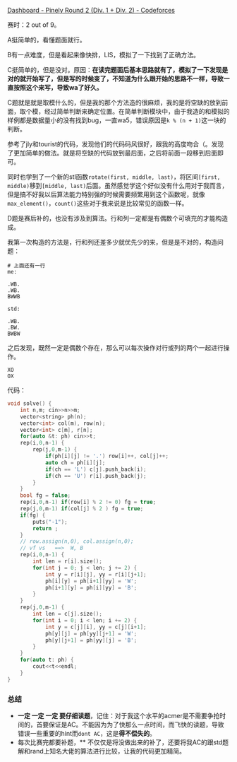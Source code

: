 [Dashboard - Pinely Round 2 (Div. 1 + Div. 2) - Codeforces](https://codeforces.com/contest/1863)

赛时：2 out of 9。

A挺简单的，看懂题面就行。

B有一点难度，但是看起来像快排，LIS，模拟了一下找到了正确方法。

C挺简单的，但是没对。原因：**在读完题面后基本思路就有了，模拟了一下发现是对的就开始写了，但是写的时候变了，不知道为什么跟开始的思路不一样，导致一直按照这个来写，导致wa了好久。**

C题就是就是取模什么的，但是我的那个方法造的很麻烦，我的是将空缺的放到前面，取个模，经过简单判断来确定位置。在简单判断模块中，由于我造的和模拟的样例都是数据量小的没有找到bug，一直wa5，错误原因是`k % (n + 1)`这一块的判断。

参考了jly和tourist的代码，发现他们的代码码风很好，跟我的高度吻合（。发现了更加简单的做法。就是将空缺的代码放到最后面，之后将前面一段移到后面即可。

同时也学到了一个新的stl函数`rotate(first, middle, last)`，将区间`[first, middle)`移到`[middle, last)`后面。虽然感觉学这个好似没有什么用对于我而言，但是搞不好我以后算法能力特别强的时候需要频繁用到这个函数呢，就像`max_element()`，`count()`这些对于我来说是比较常见的函数一样。



D题是赛后补的，也没有涉及到算法。行和列一定都是有偶数个可填充的才能构造成。

我第一次构造的方法是，行和列还差多少就优先少的来，但是是不对的，构造问题：

```
# 上面还有一行
me:

.WB.
.WB.
BWWB

std:

.WB.
.BW.
BWBW
```

之后发现，既然一定是偶数个存在，那么可以每次操作对行或列的两个一起进行操作。

```
XO
OX
```

代码：

```cpp
void solve() {
    int n,m; cin>>n>>m;
    vector<string> ph(n);
    vector<int> col(m), row(n);
    vector<int> c[m], r[n];
    for(auto &t: ph) cin>>t;
    rep(i,0,n-1) {
        rep(j,0,m-1) {
            if(ph[i][j] != '.') row[i]++, col[j]++;
            auto ch = ph[i][j];
            if(ch == 'L') c[j].push_back(i);
            if(ch == 'U') r[i].push_back(j);
        }
    }
    bool fg = false;
    rep(i,0,n-1) if(row[i] % 2 != 0) fg = true;
    rep(j,0,m-1) if(col[j] % 2 ) fg = true;
    if(fg) {
        puts("-1");
        return ;
    }
    // row.assign(n,0), col.assign(n,0);
    // vf vs   ==>  W, B
    rep(i,0,n-1) {
        int len = r[i].size();
        for(int j = 0; j < len; j += 2) {
            int y = r[i][j], yy = r[i][j+1];
            ph[i][y] = ph[i+1][yy] = 'W';
            ph[i+1][y] = ph[i][yy] = 'B';
        }
    }
    rep(j,0,m-1) {
        int len = c[j].size();
        for(int i = 0; i < len; i += 2) {
            int y = c[j][i], yy = c[j][i+1];
            ph[y][j] = ph[yy][j+1] = 'W';
            ph[y][j+1] = ph[yy][j] = 'B';
        }
    }
    for(auto t: ph) {
        cout<<t<<endl;
    }
}
```



### 总结

- **一定 一定 一定 要仔细读题**，记住：对于我这个水平的acmer是不需要争抢时间的，首要保证是AC。不能因为为了快那么一点时间，而飞快的读题，导致错误一些重要的hint而`dont AC`，这是**得不偿失的**。
- 每次比赛完都要补题，** 不仅仅是将没做出来的补了，还要将我AC的跟std题解和rand上知名大佬的算法进行比较，让我的代码更加精简。

